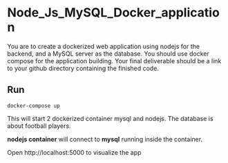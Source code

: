 # Node_Js_MySQL_Docker_application

You are to create a dockerized web application using nodejs for the backend, and a MySQL server as the database. You should use docker compose for the application building.   Your final deliverable should be a link to your github directory containing the finished code.

## Run
```
docker-compose up
```
This will start 2 dockerized container mysql and nodejs. 
The database is about football players.

**nodejs container** will connect to **mysql** running inside the container.

Open http://localhost:5000 to visualize the app
